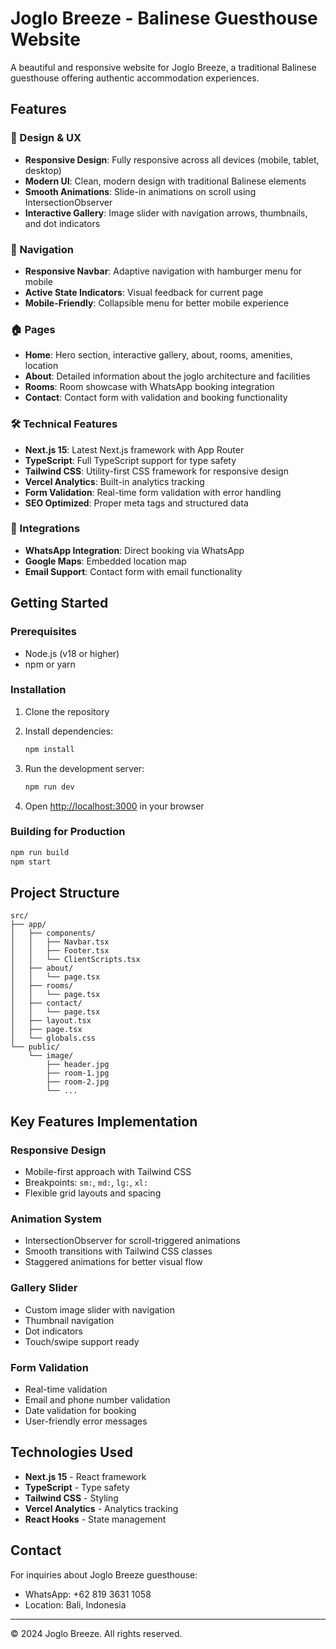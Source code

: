 # Joglo Breeze - Balinese Guesthouse Website

A beautiful and responsive website for Joglo Breeze, a traditional Balinese guesthouse offering authentic accommodation experiences.

## Features

### 🎨 Design & UX
- **Responsive Design**: Fully responsive across all devices (mobile, tablet, desktop)
- **Modern UI**: Clean, modern design with traditional Balinese elements
- **Smooth Animations**: Slide-in animations on scroll using IntersectionObserver
- **Interactive Gallery**: Image slider with navigation arrows, thumbnails, and dot indicators

### 📱 Navigation
- **Responsive Navbar**: Adaptive navigation with hamburger menu for mobile
- **Active State Indicators**: Visual feedback for current page
- **Mobile-Friendly**: Collapsible menu for better mobile experience

### 🏠 Pages
- **Home**: Hero section, interactive gallery, about, rooms, amenities, location
- **About**: Detailed information about the joglo architecture and facilities
- **Rooms**: Room showcase with WhatsApp booking integration
- **Contact**: Contact form with validation and booking functionality

### 🛠 Technical Features
- **Next.js 15**: Latest Next.js framework with App Router
- **TypeScript**: Full TypeScript support for type safety
- **Tailwind CSS**: Utility-first CSS framework for responsive design
- **Vercel Analytics**: Built-in analytics tracking
- **Form Validation**: Real-time form validation with error handling
- **SEO Optimized**: Proper meta tags and structured data

### 📱 Integrations
- **WhatsApp Integration**: Direct booking via WhatsApp
- **Google Maps**: Embedded location map
- **Email Support**: Contact form with email functionality

## Getting Started

### Prerequisites
- Node.js (v18 or higher)
- npm or yarn

### Installation
1. Clone the repository
2. Install dependencies:
   ```bash
   npm install
   ```

3. Run the development server:
   ```bash
   npm run dev
   ```

4. Open [http://localhost:3000](http://localhost:3000) in your browser

### Building for Production
```bash
npm run build
npm start
```

## Project Structure
```
src/
├── app/
│   ├── components/
│   │   ├── Navbar.tsx
│   │   ├── Footer.tsx
│   │   └── ClientScripts.tsx
│   ├── about/
│   │   └── page.tsx
│   ├── rooms/
│   │   └── page.tsx
│   ├── contact/
│   │   └── page.tsx
│   ├── layout.tsx
│   ├── page.tsx
│   └── globals.css
└── public/
    └── image/
        ├── header.jpg
        ├── room-1.jpg
        ├── room-2.jpg
        └── ...
```

## Key Features Implementation

### Responsive Design
- Mobile-first approach with Tailwind CSS
- Breakpoints: `sm:`, `md:`, `lg:`, `xl:`
- Flexible grid layouts and spacing

### Animation System
- IntersectionObserver for scroll-triggered animations
- Smooth transitions with Tailwind CSS classes
- Staggered animations for better visual flow

### Gallery Slider
- Custom image slider with navigation
- Thumbnail navigation
- Dot indicators
- Touch/swipe support ready

### Form Validation
- Real-time validation
- Email and phone number validation
- Date validation for booking
- User-friendly error messages

## Technologies Used
- **Next.js 15** - React framework
- **TypeScript** - Type safety
- **Tailwind CSS** - Styling
- **Vercel Analytics** - Analytics tracking
- **React Hooks** - State management

## Contact
For inquiries about Joglo Breeze guesthouse:
- WhatsApp: +62 819 3631 1058
- Location: Bali, Indonesia

---

© 2024 Joglo Breeze. All rights reserved.
